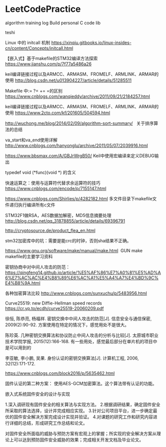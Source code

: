 # LeetCodePractice
algorithm training log
Build personal C code lib


teshi 

Linux 中的 initcall 机制 https://xinqiu.gitbooks.io/linux-insides-cn/content/Concepts/initcall.html



【嵌入式】基于makefile的STM32编译方法探索  https://www.jianshu.com/p/7f77a5486a26

 keil编译链接过程以及ARMCC、ARMASM、FROMELF、ARMLINK、ARMAR的使用  http://blog.csdn.net/u013904227/article/details/51285511
 
 Makefile 中:= ?= += =的区别  https://www.cnblogs.com/wanqieddy/archive/2011/09/21/2184257.html
 
 keil编译链接过程以及ARMCC、ARMASM、FROMELF、ARMLINK、ARMAR的使用   https://www.2cto.com/kf/201605/504594.html
 
 
http://wuchong.me/blog/2014/02/09/algorithm-sort-summary/   关于排序算法的总结

va_start和va_end使用详解  http://www.cnblogs.com/hanyonglu/archive/2011/05/07/2039916.html

https://www.bbsmax.com/A/GBJrWrgB50/  Keil中使用宏编译来定义DEBUG输出


typedef void (*func)(void *) 的含义


快速运算之：使用与运算符代替求余运算符的技巧  https://www.cnblogs.com/encode/p/7155147.html


https://www.cnblogs.com/Shirlies/p/4282182.html 多文件目录下makefile文件递归执行编译所有c文件

STM32F1做RSA，AES数据加解密，MD5信息摘要处理  http://blog.csdn.net/qq_31878855/article/details/69396791

http://cryptosource.de/product_flea_en.html

stm32加密库中的坑：需要是能crc的时钟，否则sha结果不正确。

https://www.gnu.org/software/make/manual/make.html  GUN make makefile的主要学习资料

密钥协商中对中间人攻击的防范：
https://qingfeng14.github.io/article/%E5%AF%86%E7%A0%81%E5%AD%A6%E7%AC%AC%E4%B8%89%E6%AC%A1%E5%A4%A7%E4%BD%9C%E4%B8%9A.html

各种加密算法比较
http://www.cnblogs.com/sunxuchu/p/5483956.html

Curve25519: new Diffie-Hellman speed records
https://cr.yp.to/ecdh/curve25519-20060209.pdf

徐恒, 陈恭亮, 杨福祥. 密钥交换中中间人攻击的防范[J]. 信息安全与通信保密, 2009(2):90-92.
	方案使用在特定的情况下，感觉用处不是很大。

陈珍英. 几种密钥交换算法和协议防止中间人攻击的分析与比较[J]. 太原城市职业技术学院学报, 2015(12):166-168.
	有一些用处，感觉最后部分在单片机的项目中是可以用到的

李亚敏, 李小鹏, 吴果. 身份认证的密钥交换算法[J]. 计算机工程, 2006, 32(12):171-172.
	
https://www.cnblogs.com/block2016/p/5635462.html


固件认证的第二种方案：
使用AES-GCM加密算法。这个算法带有认证的功能。



嵌入式系统固件安全的设计与实现

1.深入调研现有固件安全的相关算法与实现方法。
2.根据调研结果，确定固件安全所采取的算法选择，设计并完成相应实现。
3.针对公司项目平台，进一步确定最优的固件安全解决方案完成设计实现并验证。
4.对课题的研究工作和研究内容进行详细的总结，形成研究工作总结和论文。

对固件安全所面临的威胁与预防方案有宏观上的掌握；所实现的安全解决方案从理论上可以达到预防固件安全威胁的效果；完成相关开发文档及毕业论文。
